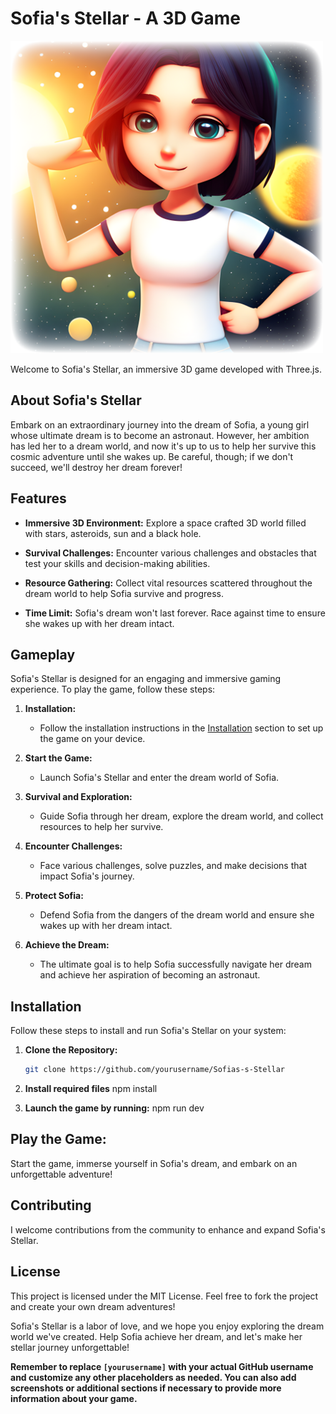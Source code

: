 # Sofia's Stellar - A 3D Game

<img src="public/img/start.png" alt="Sofia's Stellar Banner" width="500" height="500">

Welcome to Sofia's Stellar, an immersive 3D game developed with Three.js.

## About Sofia's Stellar

Embark on an extraordinary journey into the dream of Sofia, a young girl whose ultimate dream is to become an astronaut. 
However, her ambition has led her to a dream world, and now it's up to us to help her survive this cosmic adventure until she wakes up. Be careful, though; if we don't succeed, we'll destroy her dream forever!

## Features

- **Immersive 3D Environment:** Explore a space crafted 3D world filled with stars, asteroids, sun and a black hole.

- **Survival Challenges:** Encounter various challenges and obstacles that test your skills and decision-making abilities.

- **Resource Gathering:** Collect vital resources scattered throughout the dream world to help Sofia survive and progress.

- **Time Limit:** Sofia's dream won't last forever. Race against time to ensure she wakes up with her dream intact.

## Gameplay

Sofia's Stellar is designed for an engaging and immersive gaming experience. To play the game, follow these steps:

1. **Installation:**
   - Follow the installation instructions in the [Installation](#installation) section to set up the game on your device.

2. **Start the Game:**
   - Launch Sofia's Stellar and enter the dream world of Sofia.

3. **Survival and Exploration:**
   - Guide Sofia through her dream, explore the dream world, and collect resources to help her survive.

4. **Encounter Challenges:**
   - Face various challenges, solve puzzles, and make decisions that impact Sofia's journey.

5. **Protect Sofia:**
   - Defend Sofia from the dangers of the dream world and ensure she wakes up with her dream intact.

6. **Achieve the Dream:** 
   - The ultimate goal is to help Sofia successfully navigate her dream and achieve her aspiration of becoming an astronaut.

## Installation

Follow these steps to install and run Sofia's Stellar on your system:

1. **Clone the Repository:**
   ```bash
   git clone https://github.com/yourusername/Sofias-s-Stellar

2. **Install required files**
   npm install

3. **Launch the game by running:**
   npm run dev
   
## Play the Game:

Start the game, immerse yourself in Sofia's dream, and embark on an unforgettable adventure!

## Contributing
I welcome contributions from the community to enhance and expand Sofia's Stellar.

## License
This project is licensed under the MIT License. Feel free to fork the project and create your own dream adventures!

Sofia's Stellar is a labor of love, and we hope you enjoy exploring the dream world we've created. Help Sofia achieve her dream, and let's make her stellar journey unforgettable!

**Remember to replace `[yourusername]` with your actual GitHub username and customize any other placeholders as needed. You can also add screenshots or additional sections if necessary to provide more information about your game.**
